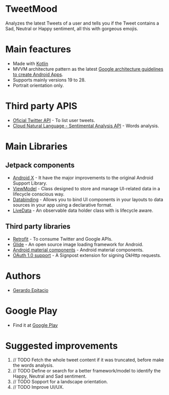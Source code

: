 # TweetMood
Analyzes the latest Tweets of a user and tells you if the Tweet contains a Sad, Neutral or Happy sentiment, all this with gorgeous emojis.

# Main feactures
* Made with [Kotlin](https://kotlinlang.org/)
* MVVM architecture pattern as the latest [Google architecture guidelines to create Android Apps](https://developer.android.com/jetpack/docs/guide).
* Supports mainly versions 19 to 28.
* Portrait orientation only.

# Third party APIS
* [Oficial Twitter API](https://developer.twitter.com/) - To list user tweets.
* [Cloud Natural Language - Sentimental Analysis API](https://cloud.google.com/natural-language/) - Words analysis.

# Main Libraries
## Jetpack components
* [Android X](https://developer.android.com/jetpack/androidx/) - It have the major improvements to the original Android Support Library.
* [ViewModel](https://developer.android.com/topic/libraries/architecture/viewmodel/) - Class designed to store and manage UI-related data in a lifecycle conscious way.
* [Databinding](https://developer.android.com/topic/libraries/data-binding/) - Allows you to bind UI components in your layouts to data sources in your app using a declarative format.
* [LiveData](https://developer.android.com/topic/libraries/architecture/livedata/) - An observable data holder class with is lifecycle aware.

## Third party libraries
* [Retrofit](https://square.github.io/retrofit/) - To consume Twitter and Google APIs.
* [Glide](https://github.com/bumptech/glide) - An open source image loading framework for Android.
* [Android material components](https://material.io/develop/android/docs/getting-started/) - Android material components.
* [OAuth 1.0 support](https://github.com/pakerfeldt/okhttp-signpost) - A Signpost extension for signing OkHttp requests.

# Authors
* [Gerardo Epitacio](https://twitter.com/gerardoepitacio)

# Google Play
* Find it at [Google Play](https://play.google.com/store/apps/details?id=mx.fidisohl.tweetmood)

# Suggested improvements
1. // TODO Fetch the whole tweet content if it was truncated, before make the words analysis.
2. // TODO Define or search for a better framework/model to identify the Happy, Neutral and Sad sentiment.
3. // TODO Sopport for a landscape orientation.
4. // TODO Improve UI/UX.

